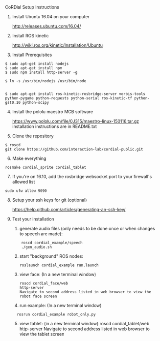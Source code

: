 CoRDial Setup Instructions

1. Install Ubuntu 16.04 on your computer

    http://releases.ubuntu.com/16.04/

2. Install ROS kinetic

    http://wiki.ros.org/kinetic/Installation/Ubuntu

3. Install Prerequisites

~~~~
$ sudo apt-get install nodejs
$ sudo apt-get install npm
$ sudo npm install http-server -g

$ ln -s /usr/bin/nodejs /usr/bin/node


$ sudo apt-get install ros-kinetic-rosbridge-server vorbis-tools python-pygame python-requests python-serial ros-kinetic-tf python-gst0.10 python-scipy
~~~~
4. Install the pololu maestro MCB software

    https://www.pololu.com/file/0J315/maestro-linux-150116.tar.gz
    installation instructions are in README.txt

5. Clone the repository

~~~~
$ roscd
git clone https://github.com/interaction-lab/cordial-public.git
~~~~

6. Make everything

~~~~
rosmake cordial_sprite cordial_tablet
~~~~

7. If you're on 16.10, add the rosbridge websocket port to your firewall's allowed list

~~~~
sudo ufw allow 9090
~~~~

8. Setup your ssh keys for git (optional)

    https://help.github.com/articles/generating-an-ssh-key/

9. Test your installation

    1. generate audio files (only needs to be done once or when changes to speech are made):
    ~~~~
        roscd cordial_example/speech
        ./gen_audio.sh
    ~~~~

    2. start "background" ROS nodes:
        ~~~~
        roslaunch cordial_example run.launch
        ~~~~

    3. view face:
      (In a new terminal window)
        ~~~~
        roscd cordial_face/web
        http-server
        Navigate to second address listed in web browser to view the robot face screen
        ~~~~

    4. run example:
      (In a new terminal window)
      ~~~~
        rosrun cordial_example robot_only.py
      ~~~~

    5. view tablet:
      (in a new terminal window)
        roscd cordial_tablet/web
        http-server
        Navigate to second address listed in web browser to view the tablet screen

